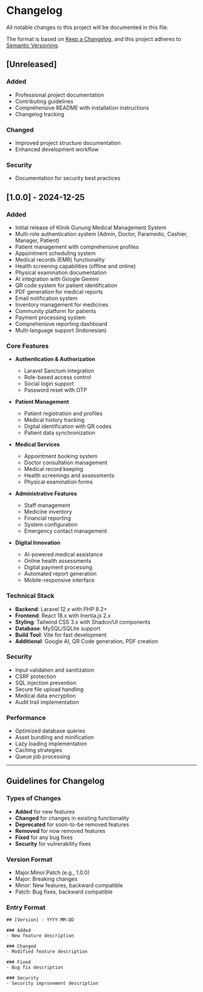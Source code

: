 # Changelog

All notable changes to this project will be documented in this file.

The format is based on [Keep a Changelog](https://keepachangelog.com/en/1.0.0/),
and this project adheres to [Semantic Versioning](https://semver.org/spec/v2.0.0.html).

## [Unreleased]

### Added
- Professional project documentation
- Contributing guidelines
- Comprehensive README with installation instructions
- Changelog tracking

### Changed
- Improved project structure documentation
- Enhanced development workflow

### Security
- Documentation for security best practices

## [1.0.0] - 2024-12-25

### Added
- Initial release of Klinik Gunung Medical Management System
- Multi-role authentication system (Admin, Doctor, Paramedic, Cashier, Manager, Patient)
- Patient management with comprehensive profiles
- Appointment scheduling system
- Medical records (EMR) functionality
- Health screening capabilities (offline and online)
- Physical examination documentation
- AI integration with Google Gemini
- QR code system for patient identification
- PDF generation for medical reports
- Email notification system
- Inventory management for medicines
- Community platform for patients
- Payment processing system
- Comprehensive reporting dashboard
- Multi-language support (Indonesian)

### Core Features
- **Authentication & Authorization**
  - Laravel Sanctum integration
  - Role-based access control
  - Social login support
  - Password reset with OTP

- **Patient Management**
  - Patient registration and profiles
  - Medical history tracking
  - Digital identification with QR codes
  - Patient data synchronization

- **Medical Services**
  - Appointment booking system
  - Doctor consultation management
  - Medical record keeping
  - Health screenings and assessments
  - Physical examination forms

- **Administrative Features**
  - Staff management
  - Medicine inventory
  - Financial reporting
  - System configuration
  - Emergency contact management

- **Digital Innovation**
  - AI-powered medical assistance
  - Online health assessments
  - Digital payment processing
  - Automated report generation
  - Mobile-responsive interface

### Technical Stack
- **Backend**: Laravel 12.x with PHP 8.2+
- **Frontend**: React 18.x with Inertia.js 2.x
- **Styling**: Tailwind CSS 3.x with Shadcn/UI components
- **Database**: MySQL/SQLite support
- **Build Tool**: Vite for fast development
- **Additional**: Google AI, QR Code generation, PDF creation

### Security
- Input validation and sanitization
- CSRF protection
- SQL injection prevention
- Secure file upload handling
- Medical data encryption
- Audit trail implementation

### Performance
- Optimized database queries
- Asset bundling and minification
- Lazy loading implementation
- Caching strategies
- Queue job processing

---

## Guidelines for Changelog

### Types of Changes
- **Added** for new features
- **Changed** for changes in existing functionality
- **Deprecated** for soon-to-be removed features
- **Removed** for now removed features
- **Fixed** for any bug fixes
- **Security** for vulnerability fixes

### Version Format
- Major.Minor.Patch (e.g., 1.0.0)
- Major: Breaking changes
- Minor: New features, backward compatible
- Patch: Bug fixes, backward compatible

### Entry Format
```
## [Version] - YYYY-MM-DD

### Added
- New feature description

### Changed
- Modified feature description

### Fixed
- Bug fix description

### Security
- Security improvement description
```
